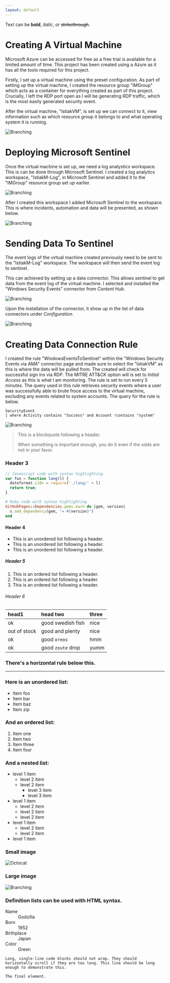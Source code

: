 ```yaml
---
layout: default
---
```


Text can be **bold**, _italic_, or ~~strikethrough~~.

# Creating A Virtual Machine

Microsoft Azure can be accessed for free as a free trial is available for a limited amount of time. This project has been created using a Azure as it has all the tools required for this project. 

Firstly, I set up a virtual machine using the preset configuration. As part of setting up the virtual machine, I created the resource group "IMGroup" which acts as a container for everything created as part of this project. Crucially, I left the RDP port open as I will be generating RDP traffic, which is the most easily generated security event. 

After the virtual machine, "IstiakVM", is set up we can connect to it, view information such as which resource group it belongs to and what operating system it is running.

![Branching](1_VM_ss.png)

# Deploying Microsoft Sentinel

Once the virtual machine is set up, we need a log analystics workspace. This is can be done through Microsoft Sentinel. I created a log analytics workspace, "IstiakM-Log", in Microsoft Sentinel and added it to the "IMGroup" resource group set up earlier.

![Branching](2_Log_Analytics_Workspace.png)

After I created this workspace I added Microsoft Sentinel to the workspace. This is where incidents, automation and data will be presented, as shown below.

![Branching](7_Sentinel_Overview.png)

# Sending Data To Sentinel

The event logs of the virtual machine created previously need to be sent to the "IstiakM-Log" workspace. The workspace will then send the event log to sentinel.

This can achieved by setting up a data connector. This allows sentinel to get data from the event log of the virtual machine. I selected and installed the "Windows Security Events" connector from _Content Hub_.

![Branching](3_Install_Data_Connector.png)

Upon the installation of the connector, it show up in the list of data connectors under _Configuration_.

![Branching](3_Install_Data_Connector_Pt2.png)

# Creating Data Connection Rule

I created the rule "WindowsEventsToSentinel" within the "Windows Security Events via AMA" connector page and made sure to select the "IstiakVM" as this is where the data will be pulled from. The created will check for successful sign ins via RDP. The MITRE ATT&CK option will is set to _Initial Access_ as this is what I am monitoring. The rule is set to run every 5 minutes. The query used in this rule retrieves security events where a user was successfully able to brute froce access to the virtual machine, excluding any events related to system accounts. The query for the rule is below.

```kql
SecurityEvent 
| where Activity contains "Success" and Account !contains "system"
```

![Branching](4_Creating_Data_Connection_Rule.png)

> This is a blockquote following a header.
>
> When something is important enough, you do it even if the odds are not in your favor.

### Header 3

```js
// Javascript code with syntax highlighting.
var fun = function lang(l) {
  dateformat.i18n = require('./lang/' + l)
  return true;
}
```

```ruby
# Ruby code with syntax highlighting
GitHubPages::Dependencies.gems.each do |gem, version|
  s.add_dependency(gem, "= #{version}")
end
```

#### Header 4

*   This is an unordered list following a header.
*   This is an unordered list following a header.
*   This is an unordered list following a header.

##### Header 5

1.  This is an ordered list following a header.
2.  This is an ordered list following a header.
3.  This is an ordered list following a header.

###### Header 6

| head1        | head two          | three |
|:-------------|:------------------|:------|
| ok           | good swedish fish | nice  |
| out of stock | good and plenty   | nice  |
| ok           | good `oreos`      | hmm   |
| ok           | good `zoute` drop | yumm  |

### There's a horizontal rule below this.

* * *

### Here is an unordered list:

*   Item foo
*   Item bar
*   Item baz
*   Item zip

### And an ordered list:

1.  Item one
1.  Item two
1.  Item three
1.  Item four

### And a nested list:

- level 1 item
  - level 2 item
  - level 2 item
    - level 3 item
    - level 3 item
- level 1 item
  - level 2 item
  - level 2 item
  - level 2 item
- level 1 item
  - level 2 item
  - level 2 item
- level 1 item

### Small image

![Octocat](https://github.githubassets.com/images/icons/emoji/octocat.png)

### Large image

![Branching](https://guides.github.com/activities/hello-world/branching.png)


### Definition lists can be used with HTML syntax.

<dl>
<dt>Name</dt>
<dd>Godzilla</dd>
<dt>Born</dt>
<dd>1952</dd>
<dt>Birthplace</dt>
<dd>Japan</dd>
<dt>Color</dt>
<dd>Green</dd>
</dl>

```
Long, single-line code blocks should not wrap. They should horizontally scroll if they are too long. This line should be long enough to demonstrate this.
```

```
The final element.
```
